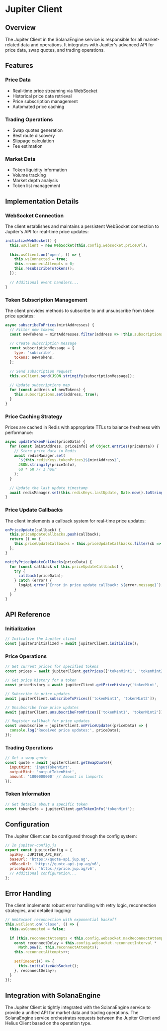 # Jupiter Client

## Overview

The Jupiter Client in the SolanaEngine service is responsible for all market-related data and operations. It integrates with Jupiter's advanced API for price data, swap quotes, and trading operations.

## Features

### Price Data

- Real-time price streaming via WebSocket
- Historical price data retrieval
- Price subscription management
- Automated price caching

### Trading Operations

- Swap quotes generation
- Best route discovery
- Slippage calculation
- Fee estimation

### Market Data

- Token liquidity information
- Volume tracking
- Market depth analysis
- Token list management

## Implementation Details

### WebSocket Connection

The client establishes and maintains a persistent WebSocket connection to Jupiter's API for real-time price updates:

```javascript
initializeWebSocket() {
  this.wsClient = new WebSocket(this.config.websocket.priceUrl);
  
  this.wsClient.on('open', () => {
    this.wsConnected = true;
    this.reconnectAttempts = 0;
    this.resubscribeToTokens();
  });
  
  // Additional event handlers...
}
```

### Token Subscription Management

The client provides methods to subscribe to and unsubscribe from token price updates:

```javascript
async subscribeToPrices(mintAddresses) {
  // Filter new tokens
  const newTokens = mintAddresses.filter(address => !this.subscriptions.has(address));
  
  // Create subscription message
  const subscriptionMessage = {
    type: 'subscribe',
    tokens: newTokens,
  };
  
  // Send subscription request
  this.wsClient.send(JSON.stringify(subscriptionMessage));
  
  // Update subscriptions map
  for (const address of newTokens) {
    this.subscriptions.set(address, true);
  }
}
```

### Price Caching Strategy

Prices are cached in Redis with appropriate TTLs to balance freshness with performance:

```javascript
async updateTokenPrices(priceData) {
  for (const [mintAddress, priceInfo] of Object.entries(priceData)) {
    // Store price data in Redis
    await redisManager.set(
      `${this.redisKeys.tokenPrices}${mintAddress}`,
      JSON.stringify(priceInfo),
      60 * 60 // 1 hour
    );
  }
  
  // Update the last update timestamp
  await redisManager.set(this.redisKeys.lastUpdate, Date.now().toString());
}
```

### Price Update Callbacks

The client implements a callback system for real-time price updates:

```javascript
onPriceUpdate(callback) {
  this.priceUpdateCallbacks.push(callback);
  return () => {
    this.priceUpdateCallbacks = this.priceUpdateCallbacks.filter(cb => cb !== callback);
  };
}

notifyPriceUpdateCallbacks(priceData) {
  for (const callback of this.priceUpdateCallbacks) {
    try {
      callback(priceData);
    } catch (error) {
      logApi.error(`Error in price update callback: ${error.message}`);
    }
  }
}
```

## API Reference

### Initialization

```javascript
// Initialize the Jupiter client
const jupiterInitialized = await jupiterClient.initialize();
```

### Price Operations

```javascript
// Get current prices for specified tokens
const prices = await jupiterClient.getPrices(['tokenMint1', 'tokenMint2']);

// Get price history for a token
const priceHistory = await jupiterClient.getPriceHistory('tokenMint', '7d');

// Subscribe to price updates
await jupiterClient.subscribeToPrices(['tokenMint1', 'tokenMint2']);

// Unsubscribe from price updates
await jupiterClient.unsubscribeFromPrices(['tokenMint1', 'tokenMint2']);

// Register callback for price updates
const unsubscribe = jupiterClient.onPriceUpdate((priceData) => {
  console.log('Received price updates:', priceData);
});
```

### Trading Operations

```javascript
// Get a swap quote
const quote = await jupiterClient.getSwapQuote({
  inputMint: 'inputTokenMint',
  outputMint: 'outputTokenMint',
  amount: '1000000000' // Amount in lamports
});
```

### Token Information

```javascript
// Get details about a specific token
const tokenInfo = jupiterClient.getTokenInfo('tokenMint');
```

## Configuration

The Jupiter Client can be configured through the config system:

```javascript
// In jupiter-config.js
export const jupiterConfig = {
  apiKey: JUPITER_API_KEY,
  baseUrl: 'https://quote-api.jup.ag',
  v6BaseUrl: 'https://quote-api.jup.ag/v6',
  priceApiUrl: 'https://price.jup.ag/v6',
  // Additional configuration...
};
```

## Error Handling

The client implements robust error handling with retry logic, reconnection strategies, and detailed logging:

```javascript
// WebSocket reconnection with exponential backoff
this.wsClient.on('close', () => {
  this.wsConnected = false;
  
  if (this.reconnectAttempts < this.config.websocket.maxReconnectAttempts) {
    const reconnectDelay = this.config.websocket.reconnectInterval * 
      Math.pow(2, this.reconnectAttempts);
    this.reconnectAttempts++;
    
    setTimeout(() => {
      this.initializeWebSocket();
    }, reconnectDelay);
  }
});
```

## Integration with SolanaEngine

The Jupiter Client is tightly integrated with the SolanaEngine service to provide a unified API for market data and trading operations. The SolanaEngine service orchestrates requests between the Jupiter Client and Helius Client based on the operation type.